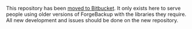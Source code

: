 This repository has been [moved to Bitbucket][bb]. It only exists here to serve
people using older versions of ForgeBackup with the libraries they require.
All new development and issues should be done on the new repository.

  [bb]: http://bitbucket.org/monoxide0184/forgebackup
